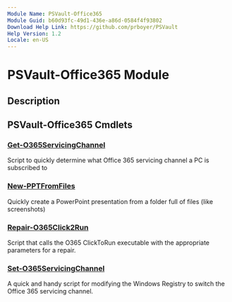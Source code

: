 ```yaml
---
Module Name: PSVault-Office365
Module Guid: b60d93fc-49d1-436e-a86d-0584f4f93802
Download Help Link: https://github.com/prboyer/PSVault
Help Version: 1.2
Locale: en-US
---
```

# PSVault-Office365 Module
## Description
## PSVault-Office365 Cmdlets
### [Get-O365ServicingChannel](Docs/Get-O365ServicingChannel.md)
Script to quickly determine what Office 365 servicing channel a PC is subscribed to
### [New-PPTFromFiles](Docs/New-PPTFromFiles.md)
Quickly create a PowerPoint presentation from a folder full of files (like screenshots)
### [Repair-O365Click2Run](Docs/Repair-O365Click2Run.md)
Script that calls the O365 ClickToRun executable with the appropriate parameters for a repair.
### [Set-O365ServicingChannel](Docs/Set-O365ServicingChannel.md)
A quick and handy script for modifying the Windows Registry to switch the Office 365 servicing channel.
